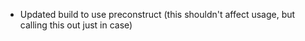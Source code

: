 - Updated build to use preconstruct (this shouldn't affect usage, but calling this out just in case)